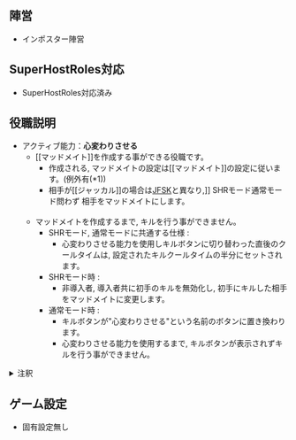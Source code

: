## 陣営
- インポスター陣営

## SuperHostRoles対応
- SuperHostRoles対応済み

## 役職説明
- アクティブ能力：**心変わりさせる**
  - [[マッドメイト]]を作成する事ができる役職です。
    - 作成される, マッドメイトの設定は[[マッドメイト]]の設定に従います。(例外有(*1))
    - 相手が[[ジャッカル]]の場合は[JFSK]([[ジャッカル#役職説明)と異なり,]] SHRモード通常モード問わず 相手をマッドメイトにします。<br><br>
  - マッドメイトを作成するまで, キルを行う事ができません。
    - SHRモード, 通常モードに共通する仕様 :
      - 心変わりさせる能力を使用しキルボタンに切り替わった直後のクールタイムは, 設定されたキルクールタイムの半分にセットされます。
    - SHRモード時 :
      - 非導入者, 導入者共に初手のキルを無効化し, 初手にキルした相手をマッドメイトに変更します。
    - 通常モード時 :
      - キルボタンが"心変わりさせる"という名前のボタンに置き換わります。
      - 心変わりさせる能力を使用するまで, キルボタンが表示されずキルを行う事ができません。

<details><summary>注釈</summary><div>

- *1
  - SHRモード時, 作成されたマッドメイトには適応されない設定もあります。
    - ``[ベントに入れる]``
      - 導入者, 非導入者問わず使用できません。
      - 元々通気口を使用可能な役職だった場合, ホスト以外は通気口ボタンが表示されたままですが, 入った場合追い出されます。<br><br>
    - ``[狂信能力を有するか]``
      - 元が非導入者視点でインポスター, シェイプシフター, インポスターゴーストに置き換えられている役職の場合(バニラ視点でタスクができない役職の場合), 心変わりした瞬間から狂信能力が発動します。
        - ``[能力が発動するタスク量(全タスクに対する割合)]``を0%に設定した時の挙動となります。
      - 非導入者, 導入者で共通の仕様です。

</div></details>

## ゲーム設定
- 固有設定無し